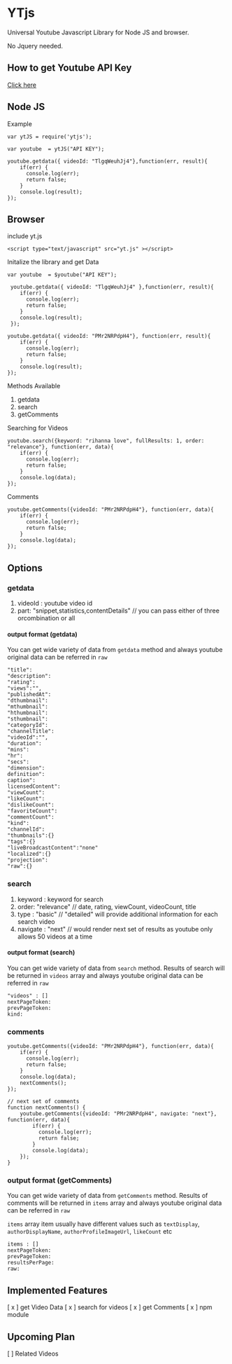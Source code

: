 YTjs
====

Universal Youtube Javascript Library for Node JS and browser.

No Jquery needed.


## How to get Youtube API Key

[Click here](http://help.dimsemenov.com/kb/wordpress-royalslider-tutorials/wp-how-to-get-youtube-api-key)


## Node JS 

Example
    
    var ytJS = require('ytjs');

    var youtube  = ytJS("API KEY");
    
    youtube.getdata({ videoId: "TlgqWeuhJj4"},function(err, result){
        if(err) {
          console.log(err);
          return false;
        }
        console.log(result);
    });


## Browser

include yt.js

    <script type="text/javascript" src="yt.js" ></script>

Initalize the library and get Data

    var youtube  = $youtube("API KEY");

     youtube.getdata({ videoId: "TlgqWeuhJj4" },function(err, result){
        if(err) {
          console.log(err);
          return false;
        }
        console.log(result);
     });
            
    youtube.getdata({ videoId: "PMr2NRPdpH4"}, function(err, result){
        if(err) {
          console.log(err);
          return false;
        }
        console.log(result);
    });


Methods Available

1. getdata
2. search
3. getComments
    

Searching for Videos
    
    youtube.search({keyword: "rihanna love", fullResults: 1, order: "relevance"}, function(err, data){
        if(err) {
          console.log(err);
          return false;
        }
        console.log(data);
    });

Comments

    youtube.getComments({videoId: "PMr2NRPdpH4"}, function(err, data){
        if(err) {
          console.log(err);
          return false;
        }
        console.log(data);
    });    

## Options


### getdata

1. videoId : youtube video id
2. part: "snippet,statistics,contentDetails"  // you can pass either of three orcombination or all


#### output format (getdata)

You can get wide variety of data from `getdata` method and always youtube original data can be referred in `raw`

    "title":
    "description":
    "rating":
    "views":"",
    "publishedAt":
    "dthumbnail":
    "mthumbnail":
    "hthumbnail":
    "sthumbnail":
    "categoryId":
    "channelTitle":
    "videoId":"",
    "duration":
    "mins":
    "hr":
    "secs":
    "dimension":
    definition":
    caption":
    licensedContent":
    "viewCount":
    "likeCount":
    "dislikeCount":
    "favoriteCount":
    "commentCount":
    "kind":
    "channelId":
    "thumbnails":{}
    "tags":{}
    "liveBroadcastContent":"none"
    "localized":{}
    "projection":
    "raw":{}
    

### search

1. keyword : keyword for search
2. order: "relevance"  // date, rating, viewCount, videoCount, title
3. type : "basic" // "detailed" will provide additional information for each search video
4. navigate : "next" // would render next set of results as youtube only allows 50 videos at a time


#### output format (search)

You can get wide variety of data from `search` method. Results of search will be returned in `videos` array and always youtube original data can be referred in `raw`

    "videos" : []
    nextPageToken:
    prevPageToken:
    kind:
    
### comments

```
youtube.getComments({videoId: "PMr2NRPdpH4"}, function(err, data){
    if(err) {
      console.log(err);
      return false;
    }
    console.log(data);
    nextComments();
});

// next set of comments
function nextComments() {
    youtube.getComments({videoId: "PMr2NRPdpH4", navigate: "next"}, function(err, data){
        if(err) {
          console.log(err);
          return false;
        }
        console.log(data);
    });
}

```        


### output format  (getComments)

You can get wide variety of data from `getComments` method. Results of comments will be returned in `items` array and always youtube original data can be referred in `raw`

`items` array item usually have different values such as `textDisplay`, `authorDisplayName`, `authorProfileImageUrl`, `likeCount` etc

    items : []
    nextPageToken:
    prevPageToken:
    resultsPerPage:
    raw:

## Implemented Features

[ x ] get Video Data
[ x ] search for videos
[ x ] get Comments
[ x ] npm module

## Upcoming Plan

[ ] Related Videos

